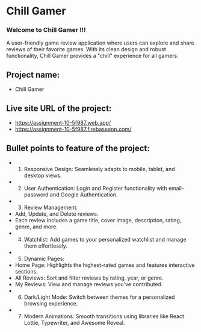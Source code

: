 # Chill Gamer

### Welcome to Chill Gamer !!!

A user-friendly game review application where users can explore and share reviews of their favorite games. With its clean design and robust functionality, Chill Gamer provides a "chill" experience for all gamers.

##  Project name:

- Chill Gamer

## Live site URL of the project:

- https://assignment-10-5f987.web.app/
- https://assignment-10-5f987.firebaseapp.com/

## Bullet points to feature of the project:

- 1. Responsive Design: Seamlessly adapts to mobile, tablet, and desktop views.
- 2. User Authentication: Login and Register functionality with email-password and Google Authentication.
- 3. Review Management:
- Add, Update, and Delete reviews.
- Each review includes a game title, cover image, description, rating, genre, and more.
- 4. Watchlist: Add games to your personalized watchlist and manage them effortlessly.
- 5. Dynamic Pages:
- Home Page: Highlights the highest-rated games and features interactive sections.
- All Reviews: Sort and filter reviews by rating, year, or genre.
- My Reviews: View and manage reviews you've contributed.
- 6. Dark/Light Mode: Switch between themes for a personalized browsing experience.
- 7. Modern Animations: Smooth transitions using libraries like React Lottie, Typewriter, and Awesome Reveal.